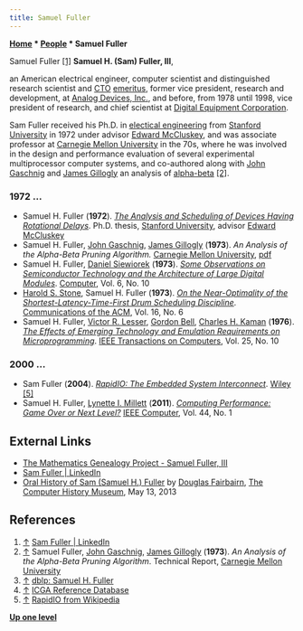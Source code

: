 ```yaml
---
title: Samuel Fuller
---
```

**[Home](Home "Home") \* [People](People "People") \* Samuel Fuller**



 [](https://www.linkedin.com/in/samuelhfuller/) Samuel Fuller <a id="cite-note-1" href="#cite-ref-1">[1]</a> 
**Samuel H. (Sam) Fuller, III**,  

an American electrical engineer, computer scientist and distinguished research scientist and [CTO](https://en.wikipedia.org/wiki/Chief_technology_officer) [emeritus](https://en.wikipedia.org/wiki/Emeritus), former vice president, research and development, at [Analog Devices, Inc.](https://en.wikipedia.org/wiki/Analog_Devices), and before, from 1978 until 1998, vice president of research, and chief scientist at [Digital Equipment Corporation](Digital_Equipment_Corporation "Digital Equipment Corporation"). 


Sam Fuller received his Ph.D. in [electical engineering](https://en.wikipedia.org/wiki/Electrical_engineering) from [Stanford University](Stanford_University "Stanford University") in 1972 under advisor [Edward McCluskey](Mathematician#EJMcCluskey "Mathematician"), and was associate professor at [Carnegie Mellon University](Carnegie_Mellon_University "Carnegie Mellon University") in the 70s, where he was involved in the design and performance evaluation of several experimental multiprocessor computer systems, and co-authored along with [John Gaschnig](John_Gaschnig "John Gaschnig") and [James Gillogly](James_Gillogly "James Gillogly") an analysis of [alpha-beta](Alpha-Beta "Alpha-Beta") <a id="cite-note-2" href="#cite-ref-2">[2]</a>. 



### 1972 ...


* Samuel H. Fuller (**1972**). *[The Analysis and Scheduling of Devices Having Rotational Delays](http://searchworks.stanford.edu/view/2200844)*. Ph.D. thesis, [Stanford University](Stanford_University "Stanford University"), advisor [Edward McCluskey](Mathematician#EJMcCluskey "Mathematician")
* Samuel H. Fuller, [John Gaschnig](John_Gaschnig "John Gaschnig"), [James Gillogly](James_Gillogly "James Gillogly") (**1973**). *An Analysis of the Alpha-Beta Pruning Algorithm.* [Carnegie Mellon University](Carnegie_Mellon_University "Carnegie Mellon University"), [pdf](http://shelf2.library.cmu.edu/Tech/17700646.pdf)
* Samuel H. Fuller, [Daniel Siewiorek](Mathematician#DPSiewiorek "Mathematician") (**1973**). *[Some Observations on Semiconductor Technology and the Architecture of Large Digital Modules](https://ieeexplore.ieee.org/document/6539089)*. [Computer](IEEE#Computer "IEEE"), Vol. 6, No. 10
* [Harold S. Stone](Mathematician#HSStone "Mathematician"), Samuel H. Fuller (**1973**). *[On the Near-Optimality of the Shortest-Latency-Time-First Drum Scheduling Discipline](https://dl.acm.org/citation.cfm?id=362257)*. [Communications of the ACM](ACM#Communications "ACM"), Vol. 16, No. 6
* Samuel H. Fuller, [Victor R. Lesser](Mathematician#VRLesser "Mathematician"), [Gordon Bell](https://en.wikipedia.org/wiki/Gordon_Bell), [Charles H. Kaman](https://en.wikipedia.org/wiki/Charles_Kaman) (**1976**). *[The Effects of Emerging Technology and Emulation Requirements on Microprogramming](https://ieeexplore.ieee.org/document/1674541)*. [IEEE Transactions on Computers](IEEE#TOC "IEEE"), Vol. 25, No. 10


### 2000 ...


* Sam Fuller (**2004**). *[RapidIO: The Embedded System Interconnect](https://onlinelibrary.wiley.com/doi/book/10.1002/0470092939)*. [Wiley](https://en.wikipedia.org/wiki/Wiley_(publisher)) <a id="cite-note-5" href="#cite-ref-5">[5]</a>
* Samuel H. Fuller, [Lynette I. Millett](http://sites.nationalacademies.org/CSTB/CSTB_042483) (**2011**). *[Computing Performance: Game Over or Next Level?](https://www.computer.org/csdl/mags/co/2011/01/mco2011010031.pdf)* [IEEE Computer](IEEE#Computer "IEEE"), Vol. 44, No. 1


## External Links


* [The Mathematics Genealogy Project - Samuel Fuller, III](https://genealogy.math.ndsu.nodak.edu/id.php?id=86615)
* [Sam Fuller | LinkedIn](https://www.linkedin.com/in/samuelhfuller)
* [Oral History of Sam (Samuel H.) Fuller](https://www.computerhistory.org/collections/catalog/102746688) by [Douglas Fairbairn](https://www.youtube.com/watch?v=h2IG-yYlrbk), [The Computer History Museum](The_Computer_History_Museum "The Computer History Museum"), May 13, 2013


## References


1. <a id="cite-ref-1" href="#cite-note-1">↑</a> [Sam Fuller | LinkedIn](https://www.linkedin.com/in/samuelhfuller)
2. <a id="cite-ref-2" href="#cite-note-2">↑</a> Samuel Fuller, [John Gaschnig](John_Gaschnig "John Gaschnig"), [James Gillogly](James_Gillogly "James Gillogly") (**1973**). *An Analysis of the Alpha-Beta Pruning Algorithm*. Technical Report, [Carnegie Mellon University](Carnegie_Mellon_University "Carnegie Mellon University")
3. <a id="cite-ref-3" href="#cite-note-3">↑</a> [dblp: Samuel H. Fuller](https://dblp.uni-trier.de/pers/hd/f/Fuller:Samuel_H=.html)
4. <a id="cite-ref-4" href="#cite-note-4">↑</a> [ICGA Reference Database](ICGA_Journal#RefDB "ICGA Journal")
5. <a id="cite-ref-5" href="#cite-note-5">↑</a> [RapidIO from Wikipedia](https://en.wikipedia.org/wiki/RapidIO)

**[Up one level](People "People")**







 
